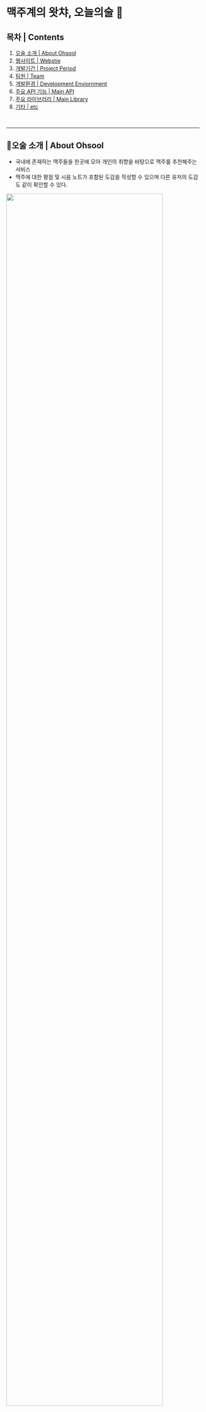 # 맥주계의 왓챠, 오늘의술 🍻

## 목차 | Contents
1. [오술 소개 | About Ohsool](#오술-소개--About-Ohsool)
2. [웹사이트 | Webstie](#웹사이트--Webstie)
3. [개발기간 | Project Period](#개발기간--Project-Period)
4. [팀원 | Team](#팀원--Team)
5. [개발환경 | Development Enviornment](#개발환경--Development-Enviornment)
6. [주요 API 기능 | Main API](#주요-API-기능--Main-API)
7. [주요 라이브러리 | Main Library](#주요-라이브러리--Main-Library)
8. [기타 | etc](#기타--etc)
<br>

<hr>

## 🍻오술 소개 | About Ohsool

* 국내에 존재하는 맥주들을 한곳에 모아 개인의 취향을 바탕으로 맥주를 추천해주는 서비스
* 맥주에 대한 평점 및 시음 노트가 포함된 도감을 작성할 수 있으며 다른 유저의 도감도 같이 확인할 수 있다.

<img src="https://user-images.githubusercontent.com/52440784/131280246-9b2e7aa9-e25c-4d42-9b94-b34fee3838d7.jpg" width=90% />
<img src="https://user-images.githubusercontent.com/52440784/131280256-2fce6eba-fe50-4b96-b418-c7647225dfe9.jpg" width=60% />

<br>

## 🌎웹사이트 | Webstie
https://ohsool.com/

<br>

## ⌚개발기간 | Project Period
2021.07.23 ~ 2021.09.02

<br>
## 🤸🏻‍♀️팀원 | Team

* **Backend (Node.js)** 
<br> 이정원, 문진영, 윤송
* **Frontend (React)** (https://github.com/ohsool/front-end)
<br> 원동환, 장정윤
* **Design (UI/UX)** [(Figma WireFrame)](https://www.figma.com/file/c2M6Yjvm5IjSAnsrQ41XLv/%ED%95%AD%ED%95%B499_WireFrame?node-id=0%3A1)
<br> 문지혜, 이근호 


< 팀원소개 노션페이지 링크 놓기 >

<br>

## ⛏개발환경 | Development Enviornment

| 이름 | 구분 | 
|:----------:|:----------:|
| **Server** | AWS EC2 (Amazon Linux 2 AMI (HVM), 64bit) |
| **Framework** | Express(Node.js) |
|**개발언어** | Typescript, Javascript  | 
| **Database** | Atlas (MongoDB) |
|**CI/CD** | AWS CodePipeline, CodeDeploy  |  
|**Load Balancer** | AWS ALB, Auto Scaling Group | 
|**TDD** | Jest  | 
|**Storage** | AWS S3  |
|**Tools** | VSCode, Git, Github, Slack, Notion  |



* [**ERD (Entity Relationship Diagram)**](https://github.com/ohsool/backend/wiki/ERD)
* [**Web Architecture**](https://github.com/ohsool/backend/wiki/Web-Architecture)
* [**Backend Deploymenmt Enviornment**](https://github.com/ohsool/backend/wiki/Web-Architecture)

<br>

## ⚔주요 API 기능 | Main API 

1. [테스트 기반으로 사용자의 맥주 취향 보여주기](https://github.com/ohsool/backend/wiki/%EB%A9%94%EC%9D%B8-%EA%B8%B0%EB%8A%A5-API#%EC%82%AC%EC%9A%A9%EC%9E%90%EC%9D%98-%EB%A7%A5%EC%A3%BC-%EC%B7%A8%ED%96%A5-%EB%B3%B4%EC%97%AC%EC%A3%BC%EA%B8%B0)
2. [각자 다른 맥주 취향을 가진 사용자들이 남긴 평점을 맥주 종류 별로 평균을 내어 <br> 타 사용자의 취향에 맞는 맥주 추천하기](https://github.com/ohsool/backend/wiki/%EB%A9%94%EC%9D%B8-%EA%B8%B0%EB%8A%A5-API#%EC%82%AC%EC%9A%A9%EC%9E%90%EC%9D%98-%EC%B7%A8%ED%96%A5%EC%97%90-%EB%A7%9E%EB%8A%94-%EB%A7%A5%EC%A3%BC-%EC%B6%94%EC%B2%9C%ED%95%98%EA%B8%B0)
3. [맥주 판매처 제보하기](https://github.com/ohsool/backend/wiki/%EB%A9%94%EC%9D%B8-%EA%B8%B0%EB%8A%A5-API#%EB%A7%A5%EC%A3%BC-%ED%8C%90%EB%A7%A4%EC%B2%98-%EC%A0%9C%EB%B3%B4%ED%95%98%EA%B8%B0)
4. [맥주 및 해시태그 검색하기](https://github.com/ohsool/backend/wiki/%EB%A9%94%EC%9D%B8-%EA%B8%B0%EB%8A%A5-API#%EB%A7%A5%EC%A3%BC-%EB%B0%8F-%ED%95%B4%EC%8B%9C%ED%83%9C%EA%B7%B8-%EA%B2%80%EC%83%89%ED%95%98%EA%B8%B0)
5. [비밀번호 변경 시 임시 비밀번호 생성](https://github.com/ohsool/backend/wiki/%EB%A9%94%EC%9D%B8-%EA%B8%B0%EB%8A%A5-API#%EB%B9%84%EB%B0%80%EB%B2%88%ED%98%B8-%EC%B0%BE%EA%B8%B0)
6. 회원가입 및 건의사항 제출 시 이메일 발송

<br>

## 🏊🏻‍♂️기술적 챌린지 | Troubleshooting

1. JWT Refreshtoken 적용
2. [secretKey를 이용하여 프런트 도메인외 다른 유저가 api url에 접근하지 못하도록 설정](https://github.com/ohsool/backend/wiki/%EA%B8%B0%EC%88%A0%EC%A0%81%EC%B1%8C%EB%A6%B0%EC%A7%80-%7C-%ED%8A%B8%EB%9F%AC%EB%B8%94%EC%8A%88%ED%8C%85#1-secret-Key-%EC%A0%81%EC%9A%A9) 
3. [웹 서버 환경에서 Jest 테스트 코드 구동 시 발생하는 timeout 오류](https://github.com/ohsool/backend/wiki/%EA%B8%B0%EC%88%A0%EC%A0%81%EC%B1%8C%EB%A6%B0%EC%A7%80-%7C-%ED%8A%B8%EB%9F%AC%EB%B8%94%EC%8A%88%ED%8C%85#2-ec2-%ED%99%98%EA%B2%BD%EC%97%90%EC%84%9C-jest-%ED%85%8C%EC%8A%A4%ED%8A%B8-%EC%BD%94%EB%93%9C-%EA%B5%AC%EB%8F%99-%EC%8B%9C-timeout-%EB%B0%9C%EC%83%9D)
4. Blue/Green를 이용한 무중단 배포
5. S3와 로드밸런서 블라블라블라

<br>

## 🎨주요 라이브러리 | Main Library
<details>
<summary> jsonwebtoken </summary>
<br>
</details>

<details>
<summary> passport </summary>
<br>
</details>

<details>
<summary> nodemailer </summary>

> npm i --save-dev @types/nodemailer<br>
npm i nodemailer
<br>
</details>

<details>
<summary> mongoose </summary>
<br>
</details>

<details>
<summary> dotenv </summary>
<br>
</details> 
<details>
<summary> moment </summary>
 
  ```
  npm install moment --save  
  ```
</details>

<details>
<summary> swagger </summary>

* npm 설치 
 
  ```
  npm install swagger-ui-express -D<br>
  npm install swagger-autogen -D<br>
  npm install @types/swagger-ui-express -D
  ```


<br>

* app.ts 기본 설정 
    ```
    // importing swagger 
    import swaggerUi from 'swagger-ui-express';
    const swaggerFile =  require('../swagger/swagger-output.json')
    app.use('/swagger', swaggerUi.serve, swaggerUi.setup(swaggerFile))
    ```
<br>

* 폴더 구조 
    ```
    ├── swagger
    │   ├── swagger-output.json
    │   └── swagger.js
    ```
<br>

* 참고 <br>
    https://charming-kyu.tistory.com/11

</details>

<br>

## 🧾기타 | etc

<details>
<summary>Git Commit Message Rule</summary>

### Format: [ 수정자 ] < type > commit message <

* **feat** : 새로운 기능에 대한 커밋 
* **fix** : 버그 수정에 대한 커밋 
* **build** : 빌드 관련 파일 수정에 대한 커밋 
* **chore** : 그 외 자잘한 수정에 대한 커밋 
* **ci** : CI관련 설정 수정에 대한 커밋 
* **cd** : CD관련 설정 수정에 대한 커밋 
* **docs** : 문서 수정에 대한 커밋 
* **style** : 코드 스타일 혹은 포맷 등에 관 한 커밋 
* **refactor** :  코드 리팩토링에 대한 커밋 
* **test** : 테스트 코드 수정에 대한 커밋 

</details>
 
